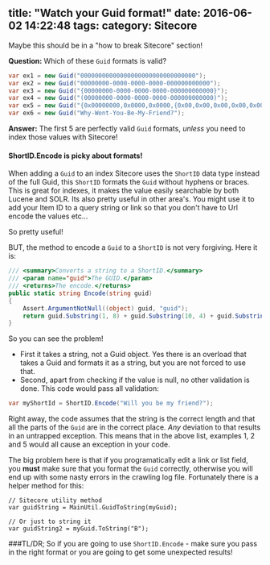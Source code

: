 title: "Watch your Guid format!"
date: 2016-06-02 14:22:48
tags:
category: Sitecore
---

Maybe this should be in a "how to break Sitecore" section!

**Question:** Which of these `Guid` formats is valid?

```csharp
var ex1 = new Guid("00000000000000000000000000000000");
var ex2 = new Guid("00000000-0000-0000-0000-000000000000");
var ex3 = new Guid("{00000000-0000-0000-0000-000000000000}");
var ex4 = new Guid("(00000000-0000-0000-0000-000000000000)");
var ex5 = new Guid("{0x00000000,0x0000,0x0000,{0x00,0x00,0x00,0x00,0x00,0x00,0x00,0x00}}");
var ex6 = new Guid("Why-Wont-You-Be-My-Friend?");
```

**Answer:** The first 5 are perfectly valid `Guid` formats, _unless_ you need to index those values with Sitecore!

#### ShortID.Encode is picky about formats!
When adding a `Guid` to an index Sitecore uses the `ShortID` data type instead of the full Guid, this `ShortID` formats the `Guid` without hyphens or braces. This is great for indexes, it makes the value easily searchable by both Lucene and SOLR. Its also pretty useful in other area's. You might use it to add your Item ID to a query string or link so that you don't have to Url encode the values etc...

So pretty useful!

BUT, the method to encode a `Guid` to a `ShortID` is not very forgiving. Here it is:  

```csharp
/// <summary>Converts a string to a ShortID.</summary>
/// <param name="guid">The GUID.</param>
/// <returns>The encode.</returns>
public static string Encode(string guid)
{
    Assert.ArgumentNotNull((object) guid, "guid");
    return guid.Substring(1, 8) + guid.Substring(10, 4) + guid.Substring(15, 4) + guid.Substring(20, 4) + guid.Substring(25, 12);
}
```

So you can see the problem!
* First it takes a string, not a Guid object. Yes there is an overload that takes a Guid and formats it as a string, but you are not forced to use that.
* Second, apart from checking if the value is null, no other validation is done. This code would pass all validation:
```csharp
var myShortId = ShortID.Encode("Will you be my friend?");
```
Right away, the code assumes that the string is the correct length and that all the parts of the `Guid` are in the correct place. *Any* deviation to that results in an untrapped exception. This means that in the above list, examples 1, 2 and 5 would all cause an exception in your code.

The big problem here is that if you programatically edit a link or list field, you **must** make sure that you format the `Guid` correctly, otherwise you will end up with some nasty errors in the crawling log file. Fortunately there is a helper method for this:

```
// Sitecore utility method
var guidString = MainUtil.GuidToString(myGuid);

// Or just to string it
var guidString2 = myGuid.ToString("B");
```

###TL/DR;
So if you are going to use `ShortID.Encode` - make sure you pass in the right format or you are going to get some unexpected results!